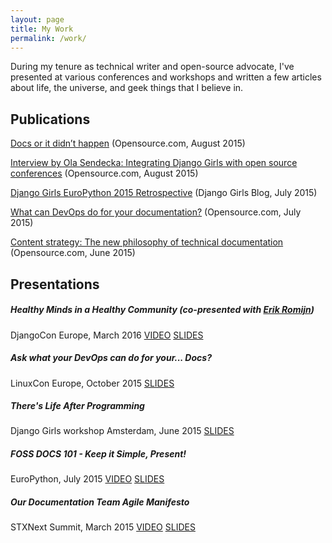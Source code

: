 ```yaml
---
layout: page
title: My Work
permalink: /work/
---
```


During my tenure as technical writer and open-source advocate, I've presented at various
conferences and workshops and written a few articles about life, the universe, and geek things
that I believe in.

## Publications

[Docs or it didn’t happen](https://opensource.com/business/15/8/docs-or-it-didnt-happen) (Opensource.com, August 2015)

[Interview by Ola Sendecka: Integrating Django Girls with open source conferences](https://opensource.com/life/15/8/interview-mikey-ariel-django-girls) (Opensource.com, August 2015)

[Django Girls EuroPython 2015 Retrospective](http://blog.djangogirls.org/post/125007638798/europython2015) (Django Girls Blog, July 2015)

[What can DevOps do for your documentation?](https://opensource.com/business/15/7/documentation-devops) (Opensource.com, July 2015)

[Content strategy: The new philosophy of technical documentation](https://opensource.com/business/15/6/documentation-content-strategy) (Opensource.com, June 2015)

## Presentations

##### Healthy Minds in a Healthy Community (co-presented with [Erik Romijn](https://twitter.com/erikpub))

DjangoCon Europe, March 2016 [VIDEO](https://opbeat.com/events/djangocon-eu-2016/) [SLIDES](https://github.com/erikr/well-being)

##### Ask what your DevOps can do for your... Docs?
LinuxCon Europe, October 2015 [SLIDES](https://speakerdeck.com/thatdocslady/ask-what-your-devops-can-do-for-your-dot-dot-dot-docs)

##### There's Life After Programming
Django Girls workshop Amsterdam, June 2015 [SLIDES](https://speakerdeck.com/thatdocslady/theres-life-after-programming)

##### FOSS DOCS 101 - Keep it Simple, Present!
EuroPython, July 2015 [VIDEO](https://youtu.be/FopnpwK6ALw) [SLIDES](https://speakerdeck.com/thatdocslady/foss-docs-101-keep-it-simple-present)

##### Our Documentation Team Agile Manifesto
STXNext Summit, March 2015 [VIDEO](https://youtu.be/kOHwwsckRmE) [SLIDES](https://speakerdeck.com/thatdocslady/our-documentation-team-agile-manifesto)
